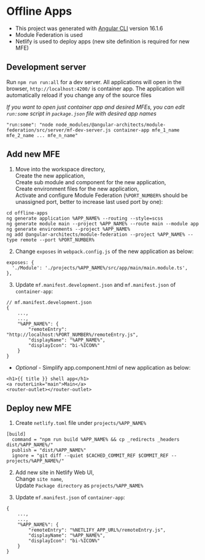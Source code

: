 # Offline Apps

* This project was generated with [Angular CLI](https://github.com/angular/angular-cli) version 16.1.6
* Module Federation is used
* Netlify is used to deploy apps (new site definition is required for new MFE)

## Development server

Run `npm run run:all` for a dev server. All applications will open in the browser, `http://localhost:4200/` is container app. The application will automatically reload if you change any of the source files  
  
*If you want to open just container app and desired MFEs, you can edit `run:some` script in `package.json` file with desired app names*
```
"run:some": "node node_modules/@angular-architects/module-federation/src/server/mf-dev-server.js container-app mfe_1_name mfe_2_name ... mfe_n_name"
```

## Add new MFE

1. Move into the workspace directory,  
   Create the new application,  
   Create sub module and component for the new application,  
   Create environment files for the new application,  
   Activate and configure Module Federation (`%PORT_NUMBER%` should be unassigned port, better to increase last used port by one):
```
cd offline-apps
ng generate application %APP_NAME% --routing --style=scss
ng generate module main --project %APP_NAME% --route main --module app
ng generate environments --project %APP_NAME%
ng add @angular-architects/module-federation --project %APP_NAME% --type remote --port %PORT_NUMBER%
```

2. Change `exposes` in `webpack.config.js` of the new application as below:
```
exposes: {
  './Module': './projects/%APP_NAME%/src/app/main/main.module.ts',
},
```

3. Update `mf.manifest.development.json` and `mf.manifest.json` of `container-app`:
```
// mf.manifest.development.json
{
    ...,
    ...,
    "%APP_NAME%": {
        "remoteEntry": "http://localhost:%PORT_NUMBER%/remoteEntry.js",
        "displayName": "%APP_NAME%",
        "displayIcon": "bi-%ICON%"
    }
}
```

*  *Optional* - Simplify app.component.html of new application as below:

```
<h1>{{ title }} shell app</h1>
<a routerLink="main">Main</a>
<router-outlet></router-outlet>
```

## Deploy new MFE

1. Create `netlify.toml` file under `projects/%APP_NAME%`
```
[build]
  command = "npm run build %APP_NAME% && cp _redirects _headers dist/%APP_NAME%/"
  publish = "dist/%APP_NAME%"
  ignore = "git diff --quiet $CACHED_COMMIT_REF $COMMIT_REF -- projects/%APP_NAME%/"
```

2. Add new site in Netlify Web UI,  
   Change `site name`,  
   Update `Package directory` as `projects/%APP_NAME%`

3. Update `mf.manifest.json` of `container-app`:
```
{
    ...,
    ...,
    "%APP_NAME%": {
        "remoteEntry": "%NETLIFY_APP_URL%/remoteEntry.js",
        "displayName": "%APP_NAME%",
        "displayIcon": "bi-%ICON%"
    }
}
```
